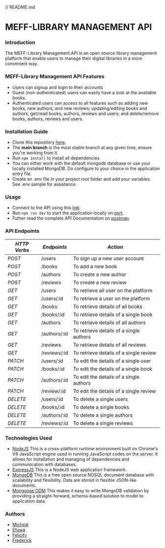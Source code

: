 // README.md
# MEFF-LIBRARY MANAGEMENT API
### Introduction
The MEFF-Library Management API is an open source library management platform that enable users to manage their digital libraries in a more convenient way.

### MEFF-Library Management API Features
* Users can signup and login to their accounts
* Guest (non-authenticated) users can easily have a look at the available books.
* Authenticated users can access to all features such as adding new books, new authors, and new reviews; updating/editing books and authors; get/read books, authors, reviews and users; and delete/remove books, authors, reviews and users.

### Installation Guide
* Clone this repository [here](https://github.com/MEFF-LIBRARY/meff-library-api).
* The  **main branch** is the most stable branch at any given time, ensure you're working from it.
* Run `npm install` to install all dependencies
* You can either work with the default mongodb database or use your locally installed MongoDB. Do configure to your choice in the application entry file.
* Create an .env file in your project root folder and add your variables. See .env.sample for assistance.
### Usage
* Connect to the API using this [link](https://meff-library-api.onrender.com).
* Run `npm run dev` to start the application locally on [port](http://localhost:3001).
* Futher read the complete API Documentation on [postman](https://documenter.getpostman.com/view/38771657/2sAXxQdXGh).

### API Endpoints
| ***HTTP Verbs*** | ***Endpoints*** | ***Action*** |
| --- | --- | --- |
| *POST* | /users | To sign up a new user account |
| *POST* | /books | To add a new book |
| *POST* | /authors | To create a new author |
| *POST* | /reviews | To create a new review |
| *GET* | /users | To retrieve all user on the platform |
| *GET* | /users/:id | To retrieve a user on the platform |
| *GET* | /books | To retrieve details of all books |
| *GET* | /books/:id | To retrieve details of a single book |
| *GET* | /authors| To retrieve details of all authors |
| *GET* | /authors/:id | To retrieve details of a single authors |
| *GET* | /reviews| To retrieve details of all reviews |
| *GET* | /reviews/:id | To retrieve details of a single review |
| *PATCH* | /users/:id | To edit the details of a single user |
| *PATCH* | /books/:id | To edit the details of a single book |
| *PATCH* | /authors/:id | To edit the details of a single authors |
| *PATCH* | /review/:id | To edit the details of a single review |
| *DELETE* | /users/:id | To delete a single users |
| *DELETE* | /books/:id | To delete a single books |
| *DELETE* | /authors/:id | To delete a single authors |
| *DELETE* | /reviews/:id | To delete a single reviews |

### Technologies Used
* [NodeJS](https://nodejs.org/) This is a cross-platform runtime environment built on Chrome's V8 JavaScript engine used in running JavaScript codes on the server. It allows for installation and managing of dependencies and communication with databases.
* [ExpressJS](https://www.expresjs.org/) This is a NodeJS web application framework.
* [MongoDB](https://www.mongodb.com/) This is a free open source NOSQL document database with scalability and flexibility. Data are stored in flexible JSON-like documents.
* [Mongoose ODM](https://mongoosejs.com/) This makes it easy to write MongoDB validation by providing a straight-forward, schema-based solution to model to application data.

### Authors
* [Micheal](https://github.com/RemedyOnline)
* [Efuwa](https://github.com/Efuwa-Akyere)
* [Felicity](https://github.com/Fel968)
* [Frederick](https://github.com/fdblay)